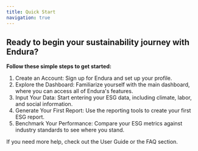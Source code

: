 ```yaml
---
title: Quick Start
navigation: true
---
```


## Ready to begin your sustainability journey with Endura? 

**Follow these simple steps to get started:**

1. Create an Account: Sign up for Endura and set up your profile.
2. Explore the Dashboard: Familiarize yourself with the main dashboard, where you can access all of Endura's features.
3. Input Your Data: Start entering your ESG data, including climate, labor, and social information.
4. Generate Your First Report: Use the reporting tools to create your first ESG report.
5. Benchmark Your Performance: Compare your ESG metrics against industry standards to see where you stand.

If you need more help, check out the User Guide or the FAQ section.
